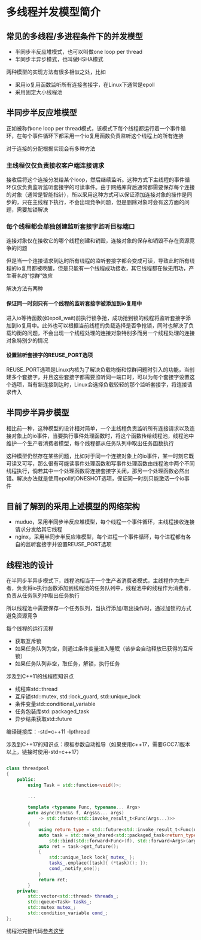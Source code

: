 # 多线程并发模型简介

## 常见的多线程/多进程条件下的并发模型

- 半同步半反应堆模式，也可以叫做one loop per thread
- 半同步半异步模式，也叫做HSHA模式

两种模型的实现方法有很多相似之处，比如

- 采用io复用函数监听所有连接套接字，在Linux下通常是epoll
- 采用固定大小线程池

## 半同步半反应堆模型

正如被称作one loop per thread模式，该模式下每个线程都运行着一个事件循环，在每个事件循环下都采用一个io复用函数负责监听这个线程上的所有连接

对于连接的分配根据实现会有多种方法

### 主线程仅仅负责接收客户端连接请求

接收后将这个连接分发给某个loop，然后继续监听。这种方式下主线程的事件循环仅仅负责监听监听套接字的可读事件。由于网络库背后通常都需要保存每个连接的对象（通常是智能指针），所以采用这种方式可以保证添加连接对象的操作是同步的，只在主线程下执行，不会出现竞争问题，但是删除对象时会有这方面的问题，需要加锁解决

### 每个线程都会单独创建监听套接字监听目标端口

连接对象仅在接收它的哪个线程创建和销毁，连接对象的保存和销毁不存在资源竞争的问题

但是当一个连接请求到达时所有线程的监听套接字都会变成可读，导致此时所有线程的io复用都被唤醒，但是只能有一个线程成功接收，其它线程都在做无用功，产生著名的“惊群”效应

解决方法有两种

#### 保证同一时刻只有一个线程的监听套接字被添加到io复用中

进入io等待函数(如epoll_wait)前执行锁争抢，成功抢到锁的线程将监听套接字添加到io复用中。此外也可以根据当前线程的负载选择是否争抢锁，同时也解决了负载均衡的问题，不会出现一个线程处理的连接对象特别多而另一个线程处理的连接对象特别少的情况

#### 设置监听套接字的REUSE_PORT选项

REUSE_PORT选项是Linux内核为了解决负载均衡和惊群问题时引入的功能，当创建多个套接字，并且这些套接字都需要监听同一端口时，可以为每个套接字设置这个选项，当有新连接到达时，Linux会选择负载较轻的那个监听套接字，将连接请求传入



## 半同步半异步模型

相比前一种，这种模型的设计相对简单，一个主线程负责监听所有连接请求以及连接对象上的io事件，当要执行事件处理函数时，将这个函数传给线程池，线程池中维护一个生产者消费者模型，每个线程都从任务队列中取出任务函数执行

这种模型仍然存在某些问题，比如对于同一个连接对象上的io事件，某一时刻它既可读又可写，那么很有可能读事件处理函数和写事件处理函数由线程池中两个不同线程执行，倘若其中一个处理函数将连接套接字关闭，那另一个处理函数必然出错。解决办法就是使用epoll的ONESHOT选项，保证同一时刻只能激活一个io事件

## 目前了解到的采用上述模型的网络架构

- muduo，采用半同步半反应堆模型，每个线程一个事件循环，主线程接收连接请求分发给其它线程
- nginx，采用半同步半反应堆模型，每个进程一个事件循环，每个进程都有各自的监听套接字并设置REUSE_PORT选项



## 线程池的设计

在半同步半异步模式下，线程池相当于一个生产者消费者模式，主线程作为生产者，负责将io执行函数添加到线程池的任务队列中，线程池中的线程作为消费者，负责从任务队列中取出任务执行

所以线程池中需要保存一个任务队列，当执行添加/取出操作时，通过加锁的方式避免资源竞争

每个线程的运行流程

- 获取互斥锁
- 如果任务队列为空，则通过条件变量进入睡眠（该步会自动释放已获得的互斥锁）
- 如果任务队列非空，取任务，解锁，执行任务



涉及到C++11的线程库知识点

- 线程库std::thread
- 互斥锁std::mutex, std::lock_guard, std::unique_lock
- 条件变量std::conditional_variable
- 任务包装库std::packaged_task
- 异步结果获取std::future

编译链接库：-std=c++11 -lpthread

涉及到C++17的知识点：模板参数自动推导（如果使用c++17，需要GCC7.1版本以上，链接时使用-std=c++17）

```c++

class threadpool
{
    public:
        using Task = std::function<void()>;
		
		...
		
        template <typename Func, typename... Args>
        auto async(Func&& f, Args&&... args)
            -> std::future<std::invoke_result_t<Func(Args...)>>
        {
            using return_type = std::future<std::invoke_result_t<Func(Args...)>>;
            auto task = std::make_shared<std::packaged_task<return_type()>>(
                std::bind(std::forward<Func>(f), std::forward<Args>(args)...));
            auto ret = task->get_future();
            {
                std::unique_lock lock{ mutex_ };
                tasks_.emplace([task]{ (*task)(); });
                cond_.notify_one();
            }
            return ret;
        }
    private:
        std::vector<std::thread> threads_;
        std::queue<Task> tasks_;
        std::mutex mutex_;
        std::condition_variable cond_;
};
```



线程池完整代码[参考这里](https://github.com/rocwangp/cortono/blob/master/util/threadpool.hpp)



